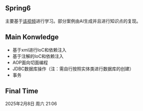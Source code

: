 ## Spring6  
主要基于[该视频](https://www.bilibili.com/video/BV1kR4y1b7Qc/?spm_id_from=333.1007.top_right_bar_window_custom_collection.content.click&vd_source=45792527913efdcbf520573d0c16b421)进行学习。部分案例由AI生成并且进行知识点的复现。
## Main Konwledge  
- 基于xml进行IoC和依赖注入
- 基于注解的IoC和依赖注入
- AOP面向切面编程
- JDBC数据库操作（注：需自行按照实体类进行数据库的创建）
- 事务
## Final Time
2025年2月8日 周六 21:06
